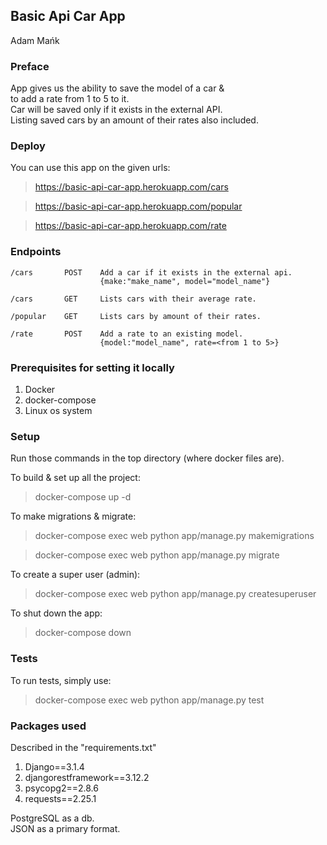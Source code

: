 ## Basic Api Car App
Adam Mańk

### Preface
App gives us the ability to save the model of a car &   
to add a rate from 1 to 5 to it.  
Car will be saved only if it exists in the external API.  
Listing saved cars by an amount of their rates also included. 

### Deploy
You can use this app on the given urls:  
> https://basic-api-car-app.herokuapp.com/cars  

> https://basic-api-car-app.herokuapp.com/popular  

> https://basic-api-car-app.herokuapp.com/rate

### Endpoints
    /cars       POST    Add a car if it exists in the external api.
                        {make:"make_name", model="model_name"} 

    /cars       GET     Lists cars with their average rate.

    /popular    GET     Lists cars by amount of their rates.

    /rate       POST    Add a rate to an existing model.
                        {model:"model_name", rate=<from 1 to 5>}

### Prerequisites for setting it locally
1. Docker
2. docker-compose
3. Linux os system

### Setup
Run those commands in the top directory (where docker files are).

To build & set up all the project:
>docker-compose up -d  

To make migrations & migrate:
>docker-compose exec web python app/manage.py makemigrations  

>docker-compose exec web python app/manage.py migrate

To create a super user (admin):
>docker-compose exec web python app/manage.py createsuperuser

To shut down the app:
>docker-compose down

### Tests
To run tests, simply use:
> docker-compose exec web python app/manage.py test

### Packages used
Described in the "requirements.txt"
1. Django==3.1.4
2. djangorestframework==3.12.2
3. psycopg2==2.8.6
4. requests==2.25.1

PostgreSQL as a db.  
JSON as a primary format.